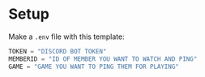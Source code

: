 # Setup

Make a `.env` file with this template:

```js
TOKEN = "DISCORD BOT TOKEN"
MEMBERID = "ID OF MEMBER YOU WANT TO WATCH AND PING"
GAME = "GAME YOU WANT TO PING THEM FOR PLAYING"
```
